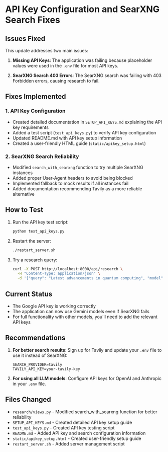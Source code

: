 # API Key Configuration and SearXNG Search Fixes

## Issues Fixed

This update addresses two main issues:

1. **Missing API Keys**: The application was failing because placeholder values were used in the `.env` file for most API keys.

2. **SearXNG Search 403 Errors**: The SearXNG search was failing with 403 Forbidden errors, causing research to fail.

## Fixes Implemented

### 1. API Key Configuration

- Created detailed documentation in `SETUP_API_KEYS.md` explaining the API key requirements
- Added a test script (`test_api_keys.py`) to verify API key configuration
- Updated README.md with API key setup information
- Created a user-friendly HTML guide (`static/apikey_setup.html`)

### 2. SearXNG Search Reliability

- Modified `search_with_searxng` function to try multiple SearXNG instances
- Added proper User-Agent headers to avoid being blocked
- Implemented fallback to mock results if all instances fail
- Added documentation recommending Tavily as a more reliable alternative

## How to Test

1. Run the API key test script:
   ```bash
   python test_api_keys.py
   ```

2. Restart the server:
   ```bash
   ./restart_server.sh
   ```

3. Try a research query:
   ```bash
   curl -X POST http://localhost:8000/api/research \
     -H "Content-Type: application/json" \
     -d '{"query": "Latest advancements in quantum computing", "model": "gemini-1.5-pro"}'
   ```

## Current Status

- The Google API key is working correctly
- The application can now use Gemini models even if SearXNG fails
- For full functionality with other models, you'll need to add the relevant API keys

## Recommendations

1. **For better search results**: Sign up for Tavily and update your `.env` file to use it instead of SearXNG:
   ```
   SEARCH_PROVIDER=tavily
   TAVILY_API_KEY=your-tavily-key
   ```

2. **For using all LLM models**: Configure API keys for OpenAI and Anthropic in your `.env` file.

## Files Changed

- `research/views.py` - Modified search_with_searxng function for better reliability
- `SETUP_API_KEYS.md` - Created detailed API key setup guide
- `test_api_keys.py` - Created API key testing script
- `README.md` - Added API key and search configuration information
- `static/apikey_setup.html` - Created user-friendly setup guide
- `restart_server.sh` - Added server management script 